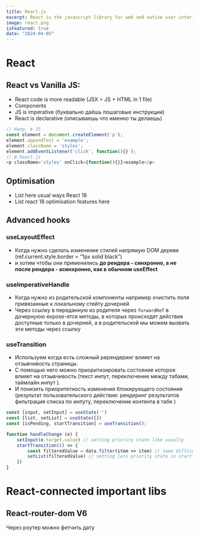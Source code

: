 ```yaml
---
title: React.js
excerpt: React is the javascript library for web and native user interfaces
image: react.png
isFeatured: true
date: "2024-04-05"
---
```

# React
## React vs Vanilla JS:

* React code is more readable (JSX = JS + HTML in 1 file)
* Components
* JS is imperative (буквально даёшь пошаговые инструкции)
* React is declarative (описываешь что именно ты делаешь)
```javascript
// Напр. в JS
const element = document.createElement('p');
element.appendText = 'example';
element.className = 'styles';
element.addEventListener('click', function(){} );
// В React.js
<p className='styles' onClick={function(){}}>example</p>
```

## Optimisation
* List here usual ways
  React 18
* List react 18 optimisation features here


## Advanced hooks
### useLayoutEffect
* Когда нужно сделать изменение стилей напрямую DOM дереве (ref.current.style.border = “1px solid black”)
* и хотим чтобы они применились **до рендера - синхронно, а не после рендера - асинхронно, как в обычном useEffect**

### useImperativeHandle
* Когда нужно из родительской компоненты например очистить поля привязанные к локальному стейту дочерней
* Через ссылку в переданную из родителя через `forwardRef` в дочернуюю expose-ятся методы, в которых происходят действия доступные только в дочерней,
а в родительской мы можем вызвать эти методы через ссылку


### useTransition
* Используем когда есть сложный ререндеринг влияет на отзывчивость страницы. 
* С помощью него можно приоритизировать состояние которое влияет на отзывчивость (текст инпут, переключение между табами, таймлайн инпут ).
* И понизить приоритетность изменения блокирующего состояния (результат пользовательского действия: рендеринг результатов фильтрация списка по инпуту, переключение контента в табе )
```javascript
const [input, setInput] = useState('')
const [list, setList] = useState([])
const [isPending, startTransition] = useTransition();

function handleChange (e) {
	setInput(e.target.value) // setting priority state like usually
	startTransition(() => {
        const filteredValue = data.filter(item => item) // some difficult filtering calculations
        setList(filteredValue) // setting less priority state in startTransition
	})
}
```

# React-connected important libs

## React-router-dom V6
Через роутер можно фетчить дату


